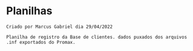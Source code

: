 # Planilhas
    Criado por Marcus Gabriel dia 29/04/2022
    
    Planilha de registro da Base de clientes. dados puxados dos arquivos .inf exportados do Promax.